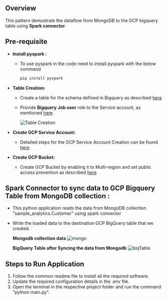 ## Overview
  This pattern demostrate the dataflow from MongoDB to the GCP bigquery table using **Spark connector**. 
   
## Pre-requisite
- **Install pyspark :**
  * To use pyspark in the code need to install pyspark with the below command
     ```bash
     pip install pyspark
     ```
- **Table Creation:**
  * Create a table for the schema defined in Bigquery as described [here](https://cloud.google.com/bigquery/docs/tables#create_an_empty_table_with_a_schema_definition)
  * Provide **Bigquery Job user** role to the Service account, as mentioned [here](https://cloud.google.com/bigquery/docs/jobs-overview)
  
    ![Table Creation](https://github.com/mongodb-partners/MongoDb-BigQuery-Workshops/assets/109083730/3b692fff-b51a-4b22-906c-a415e383d300)
- **Create GCP Service Account:**
  * Detailed steps for the GCP Service Account Creation can be found [here](https://cloud.google.com/iam/docs/service-accounts-create#creating)

- **Create GCP Bucket:**
  * Create GCP Bucket by enabling it to Multi-region and set public access prevention as described [here](https://cloud.google.com/storage/docs/creating-buckets#create_a_new_bucket)
  
## Spark Connector to sync data to GCP Bigquery Table from MongoDB collection :
   * This python application reads the data from MongoDB collection "sample_analytics.Customer" using spark connector
   * Write the loaded data to the destination GCP BigQuery table that we created.

     **Mongodb collection data**
     ![mongo](https://github.com/mongodb-partners/MongoDb-BigQuery-Workshops/assets/109083730/a6b61db4-0481-4d72-817f-bb590ae4e239)

     **BigQuery Table after Syncing the data from Mongodb**
     ![biqTable](https://github.com/mongodb-partners/MongoDb-BigQuery-Workshops/assets/109083730/a4b044e6-157b-4c2a-bc67-4a0eecda1246)

## Steps to Run Application
1. Follow the common readme file to install all the required software.
2. Update the required configuration details in the .env file.
3. Open the terminal in the respective project folder and run the command "python main.py".

  


